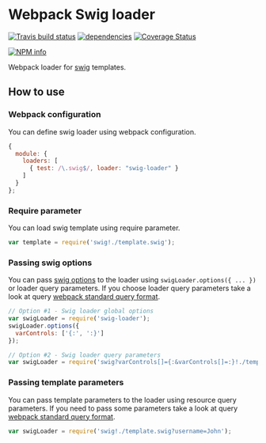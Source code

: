 # Webpack Swig loader

[![Travis build status](https://travis-ci.org/coditorium/nodejs-swig-loader.png?branch=master)](https://travis-ci.org/coditorium/nodejs-swig-loader)
[![dependencies](https://david-dm.org/coditorium/nodejs-swig-loader.png)](https://david-dm.org/coditorium/nodejs-swig-loader)
[![Coverage Status](https://coveralls.io/repos/coditorium/nodejs-swig-loader/badge.svg)](https://coveralls.io/r/coditorium/nodejs-swig-loader)

[![NPM info](https://nodei.co/npm/swig-loader.png?downloads=true)](https://www.npmjs.com/package/swig-loader)

Webpack loader for [swig](http://paularmstrong.github.io/swig) templates.

## How to use

### Webpack configuration

You can define swig loader using webpack configuration.

``` javascript
{
  module: {
    loaders: [
      { test: /\.swig$/, loader: "swig-loader" }
    ]
  }
};
```

### Require parameter

You can load swig template using require parameter.

``` javascript
var template = require('swig!./template.swig');
```

### Passing swig options

You can pass [swig options](http://paularmstrong.github.io/swig/docs/api/#SwigOpts) to the loader using `swigLoader.options({ ... })` or loader query parameters. If you choose loader query parameters take a look at query [webpack standard query format](https://github.com/webpack/loader-utils#parsequery).

``` javascript
// Option #1 - Swig loader global options
var swigLoader = require('swig-loader');
swigLoader.options({
  varControls: ['{:', ':}']
});

// Option #2 - Swig loader query parameters
var swigLoader = require('swig?varControls[]={:&varControls[]=:}!./template.swig');
```

### Passing template parameters

You can pass template parameters to the loader using resource query parameters. If you need to pass some parameters take a look at query [webpack standard query format](https://github.com/webpack/loader-utils#parsequery).

``` javascript
var swigLoader = require('swig!./template.swig?username=John');
```
